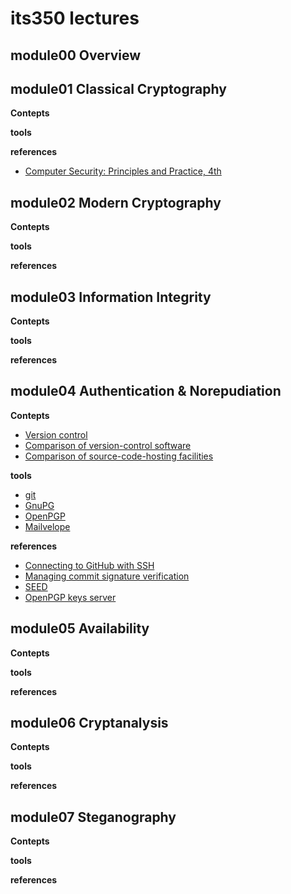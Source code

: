 # its350 lectures

## module00 Overview

## module01 Classical Cryptography
**Contepts**


**tools**


__references__
* [Computer Security: Principles and Practice, 4th](https://www.pearson.com/us/higher-education/program/Stallings-Computer-Security-Principles-and-Practice-4th-Edition/PGM1805260.html?tab=resources)

## module02 Modern Cryptography
**Contepts**


**tools**


__references__

## module03 Information Integrity
**Contepts**


**tools**


__references__

## module04 Authentication & Norepudiation
**Contepts**




* [Version control](https://en.wikipedia.org/wiki/Version\_control)
* [Comparison of version-control software](https://en.wikipedia.org/wiki/Comparison\_of\_version-control\_software)
* [Comparison of source-code-hosting facilities](https://en.wikipedia.org/wiki/Comparison\_of\_source-code-hosting\_facilities)

**tools**
* [git](https://git-scm.com/)
* [GnuPG](https://gnupg.org/index.html)
* [OpenPGP](https://www.openpgp.org/)
* [Mailvelope](https://www.mailvelope.com/en)

__references__
* [Connecting to GitHub with SSH](https://help.github.com/en/github/authenticating-to-github/connecting-to-github-with-ssh)
* [Managing commit signature verification](https://help.github.com/en/github/authenticating-to-github/managing-commit-signature-verification)
* [SEED](https://www.handsonsecurity.net/)
* [OpenPGP keys server](https://keys.openpgp.org)

## module05 Availability
**Contepts**


**tools**


__references__

## module06 Cryptanalysis
**Contepts**


**tools**


__references__

## module07 Steganography
**Contepts**


**tools**


__references__